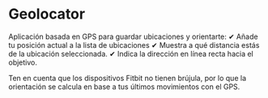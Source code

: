 # Geolocator

Aplicación basada en GPS para guardar ubicaciones y orientarte:
✔ Añade tu posición actual a la lista de ubicaciones
✔ Muestra a qué distancia estás de la ubicación seleccionada.
✔ Indica la dirección en línea recta hacia el objetivo.

Ten en cuenta que los dispositivos Fitbit no tienen brújula, por lo que la orientación se calcula en base a tus últimos movimientos con el GPS.
